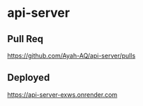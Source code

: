 # api-server

## Pull Req
https://github.com/Ayah-AQ/api-server/pulls
## Deployed
https://api-server-exws.onrender.com
